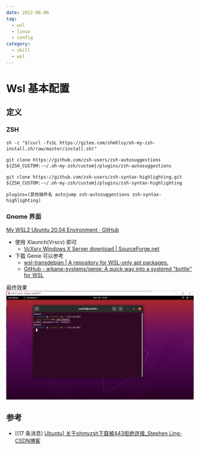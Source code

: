 ```yaml
---
date: 2022-06-06
tag:
  - wsl
  - linux
  - config
category:
  - skill
  - wsl
---
```



# Wsl 基本配置


## 定义

### ZSH

```shell
sh -c "$(curl -fsSL https://gitee.com/shmhlsy/oh-my-zsh-install.sh/raw/master/install.sh)"
```

```shell
git clone https://github.com/zsh-users/zsh-autosuggestions ${ZSH_CUSTOM:-~/.oh-my-zsh/custom}/plugins/zsh-autosuggestions
```

```shell
git clone https://github.com/zsh-users/zsh-syntax-highlighting.git ${ZSH_CUSTOM:-~/.oh-my-zsh/custom}/plugins/zsh-syntax-highlighting
```

```shell
plugins=(其他插件名 autojump zsh-autosuggestions zsh-syntax-highlighting)
```

### Gnome 界面

[My WSL2 Ubuntu 20.04 Environment · GitHub](https://gist.github.com/SlvrEagle23/ce9e28adcec55504f3ed7d1fdc8ef573)

- 使用 Xlaunch(Vrscv) 即可
	- [VcXsrv Windows X Server download | SourceForge.net](https://sourceforge.net/projects/vcxsrv/)
- 下载 Genie 可以参考
	- [wsl-transdebian | A repository for WSL-only apt packages.](https://arkane-systems.github.io/wsl-transdebian/)
	- [GitHub - arkane-systems/genie: A quick way into a systemd "bottle" for WSL](https://github.com/arkane-systems/genie#debian)

最终效果
![Pasted image 20211230132659](./assets/Pasted-image-20211230132659.png)

## 参考

- [(17 条消息) [Ubuntu\] 关于ohmyzsh下载被443拒绝连接_Stephen Ling-CSDN博客](https://blog.csdn.net/qq_35104586/article/details/103604964)
